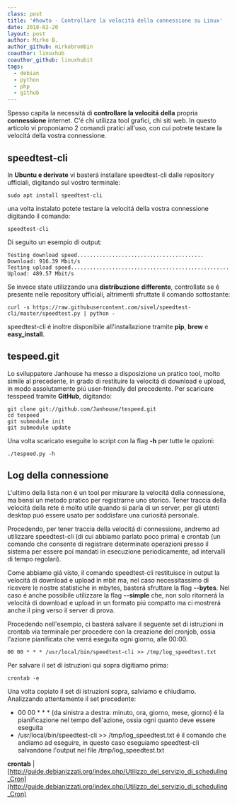 ```yaml
---
class: post
title: '#howto - Controllare la velocitá della connessione su Linux'
date: 2018-02-20
layout: post
author: Mirko B.
author_github: mirkobrombin
coauthor: linuxhub
coauthor_github: linuxhubit
tags:
  - debian  
  - python  
  - php  
  - github
---
```

Spesso capita la necessitá di **controllare la velocitá** **della** propria **connessione** internet. C'é chi utilizza tool grafici, chi siti web. In questo articolo vi proponiamo 2 comandi pratici all'uso, con cui potrete testare la velocitá della vostra connessione.

## speedtest-cli

In **Ubuntu e derivate** vi basterá installare speedtest-cli dalle repository ufficiali, digitando sul vostro terminale:

    sudo apt install speedtest-cli

una volta instalato potete testare la velocitá della vostra connessione digitando il comando:

    speedtest-cli

Di seguito un esempio di output:

    Testing download speed........................................
    Download: 916.39 Mbit/s
    Testing upload speed..................................................
    Upload: 489.57 Mbit/s

Se invece state utilizzando una **distribuzione** **differente**, controllate se é presente nelle repository ufficiali, altrimenti sfruttate il comando sottostante:

    curl -s https://raw.githubusercontent.com/sivel/speedtest-cli/master/speedtest.py | python -

speedtest-cli é inoltre disponibile all'installazione tramite **pip**, **brew** e **easy_install**.

## tespeed.git

Lo sviluppatore Janhouse ha messo a disposizione un pratico tool, molto simile al precedente, in grado di restituire la velocitá di download e upload, in modo assolutamente piú user-friendly del precedente. Per scaricare tesspeed tramite **GitHub**, digitando:

    git clone git://github.com/Janhouse/tespeed.git
    cd tespeed
    git submodule init
    git submodule update

Una volta scaricato eseguite lo script con la flag **-h** per tutte le opzioni:

    ./tespeed.py -h

## Log della connessione

L'ultimo della lista non é un tool per misurare la velocitá della connessione, ma bensí un metodo pratico per registrarne uno storico. Tener traccia della velocitá della rete é molto utile quando si parla di un server, per gli utenti desktop puó essere usato per soddisfare una curiositá personale.

Procedendo, per tener traccia della velocitá di connessione, andremo ad utilizzare speedtest-cli (di cui abbiamo parlato poco prima) e crontab (un comando che consente di registrare determinate operazioni presso il sistema per essere poi mandati in esecuzione periodicamente, ad intervalli di tempo regolari).

Come abbiamo giá visto, il comando speedtest-cli restituisce in output la velocitá di download e upload in mbit ma, nel caso necessitassimo di ricevere le nostre statistiche in mbytes, basterá sfruttare la flag **--bytes**. Nel caso é anche possibile utilizzare la flag **--simple** che, non solo ritornerá la velocitá di download e upload in un formato piú compatto ma ci mostrerá anche il ping verso il server di prova.

Procedendo nell'esempio, ci basterá salvare il seguente set di istruzioni in crontab via terminale per procedere con la creazione del cronjob, ossia l'azione pianificata che verrá eseguita ogni giorno, alle 00:00.

    00 00 * * * /usr/local/bin/speedtest-cli >> /tmp/log_speedtest.txt

Per salvare il set di istruzioni qui sopra digitiamo prima:

    crontab -e

Una volta copiato il set di istruzioni sopra, salviamo e chiudiamo. Analizzando attentamente il set precedente:

*   00 00 * * * (da sinistra a destra: minuto, ora, giorno, mese, giorno) é la pianificazione nel tempo dell'azione, ossia ogni quanto deve essere eseguita
*   /usr/local/bin/speedtest-cli >> /tmp/log_speedtest.txt é il comando che andiamo ad eseguire, in questo caso eseguiamo speedtest-cli salvandone l'output nel file /tmp/log_speedtest.txt

**crontab** | [http://guide.debianizzati.org/index.php/Utilizzo_del_servizio_di_scheduling_Cron](http://guide.debianizzati.org/index.php/Utilizzo_del_servizio_di_scheduling_Cron)